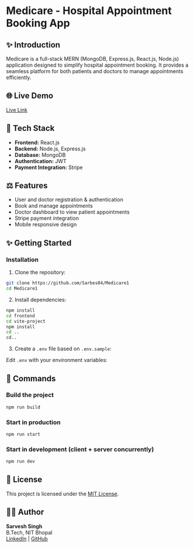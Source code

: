 # Medicare - Hospital Appointment Booking App

## ✨ Introduction

Medicare is a full-stack MERN (MongoDB, Express.js, React.js, Node.js) application designed to simplify hospital appointment booking. It provides a seamless platform for both patients and doctors to manage appointments efficiently.

## 🌐 Live Demo

[Live Link](https://medicare1-qhli.onrender.com/)

## 📆 Tech Stack

- **Frontend:** React.js
- **Backend:** Node.js, Express.js
- **Database:** MongoDB
- **Authentication:** JWT
- **Payment Integration:** Stripe

## ⚖️ Features

- User and doctor registration & authentication
- Book and manage appointments
- Doctor dashboard to view patient appointments
- Stripe payment integration
- Mobile responsive design

## ✨ Getting Started

### Installation

1. Clone the repository:

```bash
git clone https://github.com/Sarbes04/Medicare1
cd Medicare1
```

2. Install dependencies:

```bash
npm install
cd frontend
cd vite-project
npm install
cd ..
cd..
```

3. Create a `.env` file based on `.env.sample`:

Edit `.env` with your environment variables:

## 🚀 Commands

### Build the project

```bash
npm run build
```

### Start in production

```bash
npm run start
```

### Start in development (client + server concurrently)

```bash
npm run dev
```

## 📄 License

This project is licensed under the [MIT License](LICENSE).

## 👨‍💻 Author

**Sarvesh Singh**\
B.Tech, NIT Bhopal\
[LinkedIn](https://www.linkedin.com/in/sarvesh-singh-161550223/) | [GitHub](https://github.com/sarveshsingh6263)

